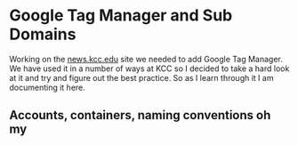 # Google Tag Manager and Sub Domains
Working on the [news.kcc.edu](https://news.kcc.edu) site we needed to add Google Tag Manager.
We have used it in a number of ways at KCC so I decided to take a hard look
at it and try and figure out the best practice. So as I learn through it I 
am documenting it here.

## Accounts, containers, naming conventions oh my
